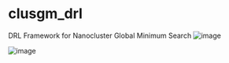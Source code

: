 # clusgm_drl
DRL Framework for Nanocluster Global Minimum Search 
![image](https://github.com/rajeshkochi444/clusgm_drl/assets/40799655/b274a6dd-d66d-4fb5-b1e3-053a472f4b91)

![image](https://github.com/rajeshkochi444/clusgm_drl/assets/40799655/7e35fbd0-8460-444e-98cc-991bdcc45bc7)
